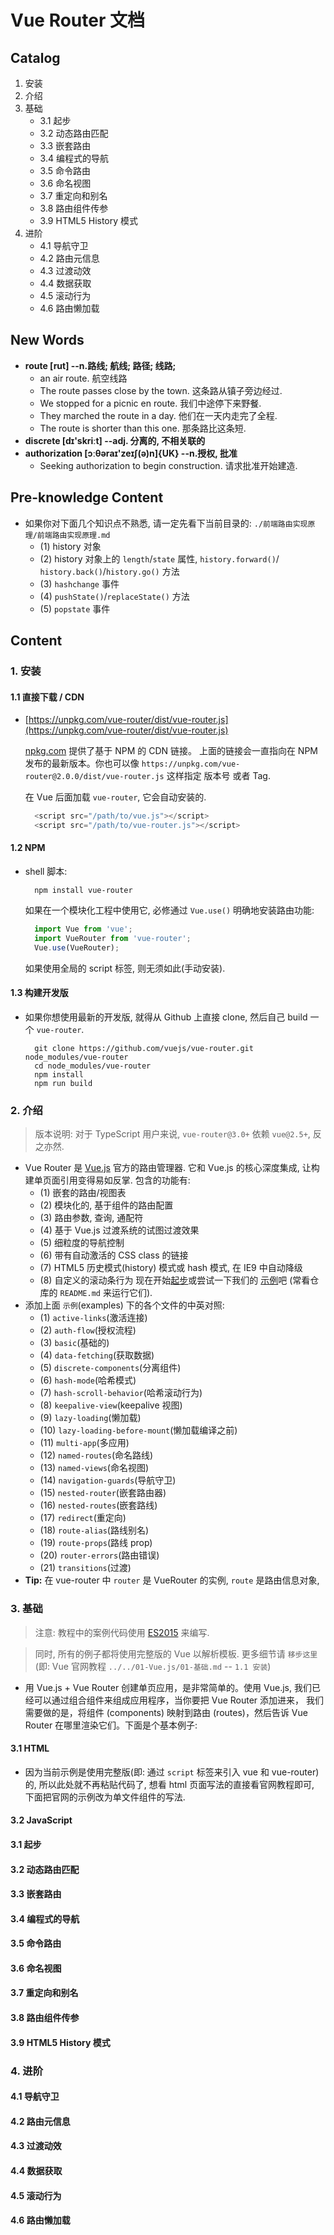 # Vue Router 文档


## Catalog
1. 安装
2. 介绍
3. 基础
    + 3.1 起步
    + 3.2 动态路由匹配
    + 3.3 嵌套路由
    + 3.4 编程式的导航
    + 3.5 命令路由
    + 3.6 命名视图
    + 3.7 重定向和别名
    + 3.8 路由组件传参
    + 3.9 HTML5 History 模式
4. 进阶 
    + 4.1 导航守卫
    + 4.2 路由元信息
    + 4.3 过渡动效
    + 4.4 数据获取
    + 4.5 滚动行为
    + 4.6 路由懒加载




## New Words
- **route [rut] --n.路线; 航线; 路径; 线路;** 
    + an air route. 航空线路
    + The route passes close by the town. 这条路从镇子旁边经过.
    + We stopped for a picnic en route. 我们中途停下来野餐.
    + They marched the route in a day. 他们在一天内走完了全程.
    + The route is shorter than this one. 那条路比这条短.
- **discrete [dɪ'skriːt] --adj. 分离的, 不相关联的**
- **authorization [ɔːθəraɪ'zeɪʃ(ə)n]{UK} --n.授权, 批准**
    + Seeking authorization to begin construction. 请求批准开始建造.




## Pre-knowledge Content
- 如果你对下面几个知识点不熟悉, 请一定先看下当前目录的:
  `./前端路由实现原理/前端路由实现原理.md`
    + (1) history 对象
    + (2) history 对象上的 `length`/`state` 属性, `history.forward()`/
      `history.back()`/`history.go()` 方法
    + (3) `hashchange` 事件
    + (4) `pushState()`/`replaceState()` 方法
    + (5) `popstate` 事件


## Content
### 1. 安装
#### 1.1 直接下载 / CDN
- [https://unpkg.com/vue-router/dist/vue-router.js](https://unpkg.com/vue-router/dist/vue-router.js)

  [npkg.com](https://unpkg.com/) 提供了基于 NPM 的 CDN 链接。
  上面的链接会一直指向在 NPM 发布的最新版本。你也可以像
  `https://unpkg.com/vue-router@2.0.0/dist/vue-router.js` 这样指定
  版本号 或者 Tag.

  在 Vue 后面加载 `vue-router`, 它会自动安装的.
  ```js
    <script src="/path/to/vue.js"></script>
    <script src="/path/to/vue-router.js"></script>
  ```

#### 1.2 NPM
- shell 脚本:
  ```shell
    npm install vue-router
  ```
  如果在一个模块化工程中使用它, 必修通过 `Vue.use()` 明确地安装路由功能:
  ```js
    import Vue from 'vue';
    import VueRouter from 'vue-router';
    Vue.use(VueRouter);
  ```
  如果使用全局的 script 标签, 则无须如此(手动安装).
#### 1.3 构建开发版
- 如果你想使用最新的开发版, 就得从 Github 上直接 clone, 然后自己 build 一个
  `vue-router`.
  ```shell
    git clone https://github.com/vuejs/vue-router.git node_modules/vue-router
    cd node_modules/vue-router
    npm install
    npm run build
  ```


### 2. 介绍
> 版本说明: 对于 TypeScript 用户来说, `vue-router@3.0+` 依赖 `vue@2.5+`,
  反之亦然.
- Vue Router 是 [Vue.js](https://cn.vuejs.org/) 官方的路由管理器. 它和 Vue.js
  的核心深度集成, 让构建单页面引用变得易如反掌. 包含的功能有:
    + (1) 嵌套的路由/视图表
    + (2) 模块化的, 基于组件的路由配置
    + (3) 路由参数, 查询, 通配符
    + (4) 基于 Vue.js 过渡系统的试图过渡效果
    + (5) 细粒度的导航控制
    + (6) 带有自动激活的 CSS class 的链接
    + (7) HTML5 历史模式(history) 模式或 hash 模式, 在 IE9 中自动降级
    + (8) 自定义的滚动条行为
  现在开始[起步](https://router.vuejs.org/zh/guide/)或尝试一下我们的
  [示例](https://github.com/vuejs/vue-router/tree/dev/examples)吧
  (常看仓库的 `README.md` 来运行它们).
- 添加上面 `示例`(examples) 下的各个文件的中英对照:
    + (1) `active-links`(激活连接)
    + (2) `auth-flow`(授权流程)
    + (3) `basic`(基础的)
    + (4) `data-fetching`(获取数据)
    + (5) `discrete-components`(分离组件)
    + (6) `hash-mode`(哈希模式)
    + (7) `hash-scroll-behavior`(哈希滚动行为)
    + (8) `keepalive-view`(keepalive 视图)
    + (9) `lazy-loading`(懒加载)
    + (10) `lazy-loading-before-mount`(懒加载编译之前)
    + (11) `multi-app`(多应用)
    + (12) `named-routes`(命名路线)
    + (13) `named-views`(命名视图)
    + (14) `navigation-guards`(导航守卫)
    + (15) `nested-router`(嵌套路由器)
    + (16) `nested-routes`(嵌套路线)
    + (17) `redirect`(重定向)
    + (18) `route-alias`(路线别名)
    + (19) `route-props`(路线 prop)
    + (20) `router-errors`(路由错误)
    + (21) `transitions`(过渡)
- **Tip:** 在 vue-router 中 `router` 是 VueRouter 的实例, `route`
  是路由信息对象,


### 3. 基础
> 注意: 教程中的案例代码使用 [ES2015](https://github.com/lukehoban/es6features) 来编写.

> 同时, 所有的例子都将使用完整版的 Vue 以解析模板. 更多细节请 `移步这里`(即:
  Vue 官网教程 `../../01-Vue.js/01-基础.md` -- `1.1 安装`)

- 用 Vue.js + Vue Router 创建单页应用，是非常简单的。使用 Vue.js,
  我们已经可以通过组合组件来组成应用程序，当你要把 Vue Router 添加进来，
  我们需要做的是，将组件 (components) 映射到路由 (routes)，然后告诉
  Vue Router 在哪里渲染它们。下面是个基本例子:
#### 3.1 HTML
- 因为当前示例是使用完整版(即: 通过 `script` 标签来引入 vue 和 vue-router)的,
  所以此处就不再粘贴代码了, 想看 html 页面写法的直接看官网教程即可,
  下面把官网的示例改为单文件组件的写法.



#### 3.2 JavaScript

#### 3.1 起步
#### 3.2 动态路由匹配
#### 3.3 嵌套路由
#### 3.4 编程式的导航
#### 3.5 命令路由
#### 3.6 命名视图
#### 3.7 重定向和别名
#### 3.8 路由组件传参
#### 3.9 HTML5 History 模式


### 4. 进阶 
#### 4.1 导航守卫
#### 4.2 路由元信息
#### 4.3 过渡动效
#### 4.4 数据获取
#### 4.5 滚动行为
#### 4.6 路由懒加载



